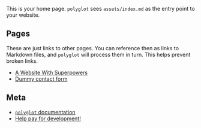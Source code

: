 <script type="application/racket" id="home-main">
#lang racket/base

;; This is an application element. It can define a new page.
(provide replace-page)

;; Use the 'project' link to access your project.
(require "project/vcomps.rkt"
         polyglot)

(define (replace-page page-tx)
  (page "Home" page-tx))
</script>

This is your home page. `polyglot` sees `assets/index.md` as the entry point to your website.

## Pages

These are just links to other pages. You can reference then as links to Markdown files,
and `polyglot` will process them in turn. This helps prevent broken links.

* [A Website With Superpowers](racket-powered.md)
* [Dummy contact form](contact.md)

## Meta

* [`polyglot` documentation][docs]
* [Help pay for development!][pay]

[pay]: https://www.paypal.com/paypalme2/sagegerard
[docs]: https://docs.racket-lang.org/polyglot/index.html
